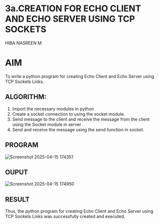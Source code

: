 # 3a.CREATION FOR ECHO CLIENT AND ECHO SERVER USING TCP SOCKETS
HIBA NASREEN M
# AIM
To write a python program for creating Echo Client and Echo Server using TCP
Sockets Links.
## ALGORITHM:
1. Import the necessary modules in python
2. Create a socket connection to using the socket module.
3. Send message to the client and receive the message from the client using the Socket module in
 server .
4. Send and receive the message using the send function in socket.
## PROGRAM
![Screenshot 2025-04-15 174351](https://github.com/user-attachments/assets/5b9f2b52-99a6-4250-bc06-0e0fd0089617)

## OUPUT
![Screenshot 2025-04-15 174950](https://github.com/user-attachments/assets/a415dd2f-4b39-487c-bfe1-6d29531048a3)

## RESULT
Thus, the python program for creating Echo Client and Echo Server using TCP Sockets Links 
was successfully created and executed.
